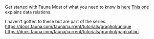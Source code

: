 Get started with Fauna
Most of what you need to know is [here](https://docs.fauna.com/fauna/current/start/graphql)
[This one](https://docs.fauna.com/fauna/current/tutorials/graphql/relations) explains data relations.

I haven't gotten to these but are part of the series.
https://docs.fauna.com/fauna/current/tutorials/graphql/unique
https://docs.fauna.com/fauna/current/tutorials/graphql/pagination
